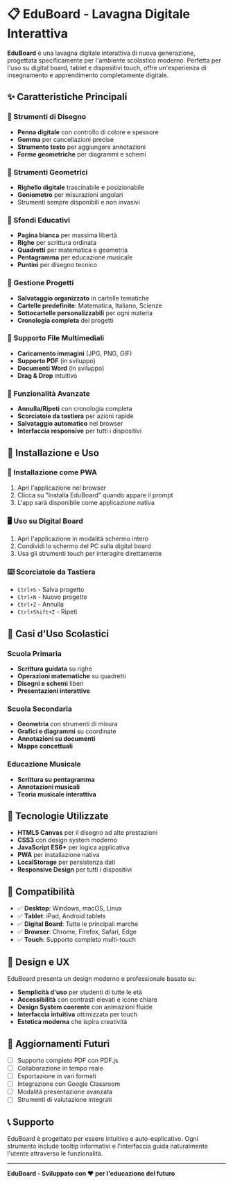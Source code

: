 # 📋 EduBoard - Lavagna Digitale Interattiva

**EduBoard** è una lavagna digitale interattiva di nuova generazione, progettata specificamente per l'ambiente scolastico moderno. Perfetta per l'uso su digital board, tablet e dispositivi touch, offre un'esperienza di insegnamento e apprendimento completamente digitale.

## ✨ Caratteristiche Principali

### 🎨 Strumenti di Disegno
- **Penna digitale** con controllo di colore e spessore
- **Gomma** per cancellazioni precise
- **Strumento testo** per aggiungere annotazioni
- **Forme geometriche** per diagrammi e schemi

### 📐 Strumenti Geometrici
- **Righello digitale** trascinabile e posizionabile
- **Goniometro** per misurazioni angolari
- Strumenti sempre disponibili e non invasivi

### 📄 Sfondi Educativi
- **Pagina bianca** per massima libertà
- **Righe** per scrittura ordinata
- **Quadretti** per matematica e geometria
- **Pentagramma** per educazione musicale
- **Puntini** per disegno tecnico

### 📁 Gestione Progetti
- **Salvataggio organizzato** in cartelle tematiche
- **Cartelle predefinite**: Matematica, Italiano, Scienze
- **Sottocartelle personalizzabili** per ogni materia
- **Cronologia completa** dei progetti

### 📎 Supporto File Multimediali
- **Caricamento immagini** (JPG, PNG, GIF)
- **Supporto PDF** (in sviluppo)
- **Documenti Word** (in sviluppo)
- **Drag & Drop** intuitivo

### 💾 Funzionalità Avanzate
- **Annulla/Ripeti** con cronologia completa
- **Scorciatoie da tastiera** per azioni rapide
- **Salvataggio automatico** nel browser
- **Interfaccia responsive** per tutti i dispositivi

## 🚀 Installazione e Uso

### 📱 Installazione come PWA
1. Apri l'applicazione nel browser
2. Clicca su "Installa EduBoard" quando appare il prompt
3. L'app sarà disponibile come applicazione nativa

### 🖥️ Uso su Digital Board
1. Apri l'applicazione in modalità schermo intero
2. Condividi lo schermo del PC sulla digital board
3. Usa gli strumenti touch per interagire direttamente

### ⌨️ Scorciatoie da Tastiera
- `Ctrl+S` - Salva progetto
- `Ctrl+N` - Nuovo progetto
- `Ctrl+Z` - Annulla
- `Ctrl+Shift+Z` - Ripeti

## 🎯 Casi d'Uso Scolastici

### Scuola Primaria
- **Scrittura guidata** su righe
- **Operazioni matematiche** su quadretti
- **Disegni e schemi** liberi
- **Presentazioni interattive**

### Scuola Secondaria
- **Geometria** con strumenti di misura
- **Grafici e diagrammi** su coordinate
- **Annotazioni su documenti**
- **Mappe concettuali**

### Educazione Musicale
- **Scrittura su pentagramma**
- **Annotazioni musicali**
- **Teoria musicale interattiva**

## 🔧 Tecnologie Utilizzate

- **HTML5 Canvas** per il disegno ad alte prestazioni
- **CSS3** con design system moderno
- **JavaScript ES6+** per logica applicativa
- **PWA** per installazione nativa
- **LocalStorage** per persistenza dati
- **Responsive Design** per tutti i dispositivi

## 📱 Compatibilità

- ✅ **Desktop**: Windows, macOS, Linux
- ✅ **Tablet**: iPad, Android tablets
- ✅ **Digital Board**: Tutte le principali marche
- ✅ **Browser**: Chrome, Firefox, Safari, Edge
- ✅ **Touch**: Supporto completo multi-touch

## 🎨 Design e UX

EduBoard presenta un design moderno e professionale basato su:
- **Semplicità d'uso** per studenti di tutte le età
- **Accessibilità** con contrasti elevati e icone chiare
- **Design System coerente** con animazioni fluide
- **Interfaccia intuitiva** ottimizzata per touch
- **Estetica moderna** che ispira creatività

## 🔄 Aggiornamenti Futuri

- [ ] Supporto completo PDF con PDF.js
- [ ] Collaborazione in tempo reale
- [ ] Esportazione in vari formati
- [ ] Integrazione con Google Classroom
- [ ] Modalità presentazione avanzata
- [ ] Strumenti di valutazione integrati

## 📞 Supporto

EduBoard è progettato per essere intuitivo e auto-esplicativo. Ogni strumento include tooltip informativi e l'interfaccia guida naturalmente l'utente attraverso le funzionalità.

---

**EduBoard - Sviluppato con ❤️ per l'educazione del futuro**